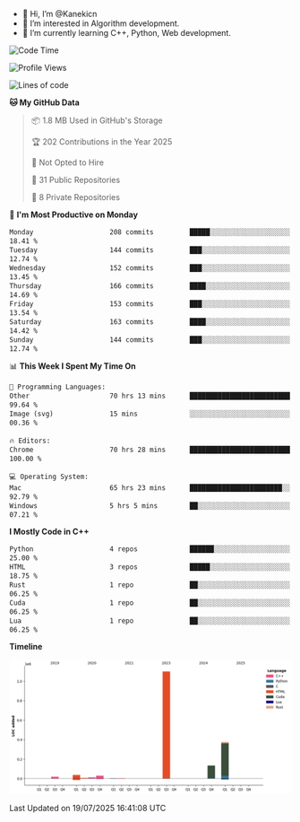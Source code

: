 - 👋 Hi, I’m @Kanekicn
- 👀 I’m interested in Algorithm development.
- 🌱 I’m currently learning C++, Python, Web development.

<!---
cotecsz/cotecsz is a ✨ special ✨ repository because its `README.md` (this file) appears on your GitHub profile.
You can click the Preview link to take a look at your changes.
--->

<!--START_SECTION:waka-->
![Code Time](http://img.shields.io/badge/Code%20Time-3%2C979%20hrs%2053%20mins-blue)

![Profile Views](http://img.shields.io/badge/Profile%20Views-0-blue)

![Lines of code](https://img.shields.io/badge/From%20Hello%20World%20I%27ve%20Written-1.7%20million%20lines%20of%20code-blue)

**🐱 My GitHub Data** 

> 📦 1.8 MB Used in GitHub's Storage 
 > 
> 🏆 202 Contributions in the Year 2025
 > 
> 🚫 Not Opted to Hire
 > 
> 📜 31 Public Repositories 
 > 
> 🔑 8 Private Repositories 
 > 
📅 **I'm Most Productive on Monday** 

```text
Monday                   208 commits         █████░░░░░░░░░░░░░░░░░░░░   18.41 % 
Tuesday                  144 commits         ███░░░░░░░░░░░░░░░░░░░░░░   12.74 % 
Wednesday                152 commits         ███░░░░░░░░░░░░░░░░░░░░░░   13.45 % 
Thursday                 166 commits         ████░░░░░░░░░░░░░░░░░░░░░   14.69 % 
Friday                   153 commits         ███░░░░░░░░░░░░░░░░░░░░░░   13.54 % 
Saturday                 163 commits         ████░░░░░░░░░░░░░░░░░░░░░   14.42 % 
Sunday                   144 commits         ███░░░░░░░░░░░░░░░░░░░░░░   12.74 % 
```


📊 **This Week I Spent My Time On** 

```text
💬 Programming Languages: 
Other                    70 hrs 13 mins      █████████████████████████   99.64 % 
Image (svg)              15 mins             ░░░░░░░░░░░░░░░░░░░░░░░░░   00.36 % 

🔥 Editors: 
Chrome                   70 hrs 28 mins      █████████████████████████   100.00 % 

💻 Operating System: 
Mac                      65 hrs 23 mins      ███████████████████████░░   92.79 % 
Windows                  5 hrs 5 mins        ██░░░░░░░░░░░░░░░░░░░░░░░   07.21 % 
```

**I Mostly Code in C++** 

```text
Python                   4 repos             ██████░░░░░░░░░░░░░░░░░░░   25.00 % 
HTML                     3 repos             █████░░░░░░░░░░░░░░░░░░░░   18.75 % 
Rust                     1 repo              ██░░░░░░░░░░░░░░░░░░░░░░░   06.25 % 
Cuda                     1 repo              ██░░░░░░░░░░░░░░░░░░░░░░░   06.25 % 
Lua                      1 repo              ██░░░░░░░░░░░░░░░░░░░░░░░   06.25 % 
```



**Timeline**

![Lines of Code chart](https://raw.githubusercontent.com/Kanekicn/Kanekicn/master/assets/bar_graph.png)


 Last Updated on 19/07/2025 16:41:08 UTC
<!--END_SECTION:waka-->
